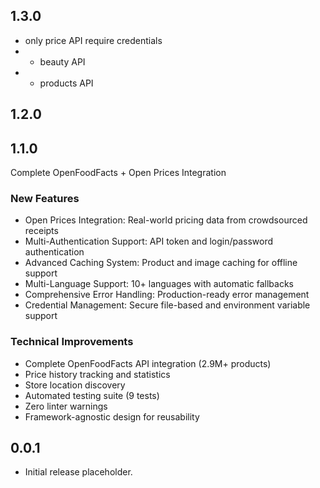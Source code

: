 ## 1.3.0

- only price API require credentials
- + beauty API
- + products API

## 1.2.0
## 1.1.0

Complete OpenFoodFacts + Open Prices Integration

### New Features
- Open Prices Integration: Real-world pricing data from crowdsourced receipts
- Multi-Authentication Support: API token and login/password authentication  
- Advanced Caching System: Product and image caching for offline support
- Multi-Language Support: 10+ languages with automatic fallbacks
- Comprehensive Error Handling: Production-ready error management
- Credential Management: Secure file-based and environment variable support

### Technical Improvements
- Complete OpenFoodFacts API integration (2.9M+ products)
- Price history tracking and statistics
- Store location discovery
- Automated testing suite (9 tests)
- Zero linter warnings
- Framework-agnostic design for reusability

## 0.0.1

* Initial release placeholder.